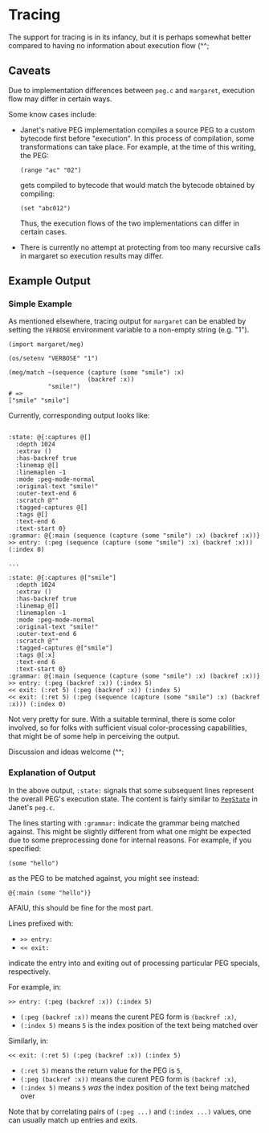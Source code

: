 # Tracing

The support for tracing is in its infancy, but it is perhaps somewhat
better compared to having no information about execution flow (^^;

## Caveats

Due to implementation differences between `peg.c` and `margaret`,
execution flow may differ in certain ways.

Some know cases include:

* Janet's native PEG implementation compiles a source PEG to a custom
  bytecode first before "execution".  In this process of compilation,
  some transformations can take place.  For example, at the time of
  this writing, the PEG:

    ```janet
    (range "ac" "02")
    ```

  gets compiled to bytecode that would match the bytecode obtained by
  compiling:

    ```janet
    (set "abc012")
    ```

  Thus, the execution flows of the two implementations can differ
  in certain cases.

* There is currently no attempt at protecting from too many recursive
  calls in margaret so execution results may differ.

## Example Output

### Simple Example

As mentioned elsewhere, tracing output for `margaret` can be enabled
by setting the `VERBOSE` environment variable to a non-empty string
(e.g. "1").

```janet
(import margaret/meg)

(os/setenv "VERBOSE" "1")

(meg/match ~(sequence (capture (some "smile") :x)
                      (backref :x))
           "smile!")
# =>
["smile" "smile"]
```

Currently, corresponding output looks like:

```

:state: @{:captures @[]
  :depth 1024
  :extrav ()
  :has-backref true
  :linemap @[]
  :linemaplen -1
  :mode :peg-mode-normal
  :original-text "smile!"
  :outer-text-end 6
  :scratch @""
  :tagged-captures @[]
  :tags @[]
  :text-end 6
  :text-start 0}
:grammar: @{:main (sequence (capture (some "smile") :x) (backref :x))}
>> entry: (:peg (sequence (capture (some "smile") :x) (backref :x))) (:index 0)

...

:state: @{:captures @["smile"]
  :depth 1024
  :extrav ()
  :has-backref true
  :linemap @[]
  :linemaplen -1
  :mode :peg-mode-normal
  :original-text "smile!"
  :outer-text-end 6
  :scratch @""
  :tagged-captures @["smile"]
  :tags @[:x]
  :text-end 6
  :text-start 0}
:grammar: @{:main (sequence (capture (some "smile") :x) (backref :x))}
>> entry: (:peg (backref :x)) (:index 5)
<< exit: (:ret 5) (:peg (backref :x)) (:index 5)
<< exit: (:ret 5) (:peg (sequence (capture (some "smile") :x) (backref :x))) (:index 0)
```

Not very pretty for sure.  With a suitable terminal, there is some
color involved, so for folks with sufficient visual color-processing
capabilities, that might be of some help in perceiving the output.

Discussion and ideas welcome (^^;

### Explanation of Output

In the above output, `:state:` signals that some subsequent lines
represent the overall PEG's execution state.  The content is fairly
similar to
[`PegState`](https://github.com/janet-lang/janet/blob/e2a8951f688fec8362f725e4a8afd3c79bc1854e/src/core/peg.c#L38-L62)
in Janet's `peg.c`.

The lines starting with `:grammar:` indicate the grammar being matched
against.  This might be slightly different from what one might be
expected due to some preprocessing done for internal reasons.  For
example, if you specified:

```janet
(some "hello")
```

as the PEG to be matched against, you might see instead:

```janet
@{:main (some "hello")}
```

AFAIU, this should be fine for the most part.

Lines prefixed with:

* `>> entry:`
* `<< exit:`

indicate the entry into and exiting out of processing particular PEG
specials, respectively.

For example, in:

```
>> entry: (:peg (backref :x)) (:index 5)
```

* `(:peg (backref :x))` means the curent PEG form is `(backref :x)`,
* `(:index 5)` means `5` is the index position of the text being matched over

Similarly, in:

```
<< exit: (:ret 5) (:peg (backref :x)) (:index 5)
```

* `(:ret 5)` means the return value for the PEG is `5`,
* `(:peg (backref :x))` means the curent PEG form is `(backref :x)`,
* `(:index 5)` means `5` _was_ the index position of the text being matched over

Note that by correlating pairs of `(:peg ...)` and `(:index ...)`
values, one can usually match up entries and exits.
